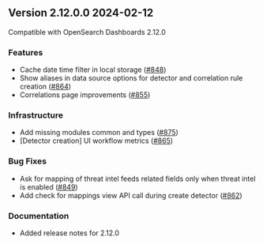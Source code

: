 ## Version 2.12.0.0 2024-02-12

Compatible with OpenSearch Dashboards 2.12.0

### Features
* Cache date time filter in local storage ([#848](https://github.com/opensearch-project/security-analytics-dashboards-plugin/pull/848))
* Show aliases in data source options for detector and correlation rule creation ([#864](https://github.com/opensearch-project/security-analytics-dashboards-plugin/pull/864))
* Correlations page improvements ([#855](https://github.com/opensearch-project/security-analytics-dashboards-plugin/pull/855))

### Infrastructure
* Add missing modules common and types ([#875](https://github.com/opensearch-project/security-analytics-dashboards-plugin/pull/875))
* [Detector creation] UI workflow metrics ([#865](https://github.com/opensearch-project/security-analytics-dashboards-plugin/pull/865))

### Bug Fixes
* Ask for mapping of threat intel feeds related fields only when threat intel is enabled ([#849](https://github.com/opensearch-project/security-analytics-dashboards-plugin/pull/849))
* Add check for mappings view API call during create detector ([#862](https://github.com/opensearch-project/security-analytics-dashboards-plugin/pull/862))

### Documentation
* Added release notes for 2.12.0